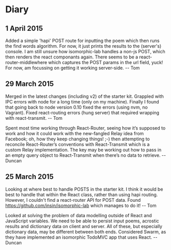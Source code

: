 Diary
=====

## 1 April 2015

Added a simple 'hapi' POST route for inputting the poem which then runs the find words algorithm. For now, it just prints the results to the (server's) console.
I am still unsure how isomorphic-lab handles a non-js POST, which then renders the react componants again. There seems to be a react-router-middlewhere which captures the POST params in the url field, yuck!
For now, am focussing on getting it working server-side. 
 -- Tom
 
## 29 March 2015

Merged in the latest changes (including v2) of the starter kit. Grappled with IPC errors with node for a long time (only on my machine). Finally I found that going back to node version 0.10 fixed the errors (using nvm, no Vagrant). Fixed react-routing errors (hung server) that required wrapping with react-transmit.
 -- Tom

Spent most time working through React-Router, seeing how it’s supposed to work and how it could work with the new-fangled Relay idea from Facebook; oh, how they keep changing things! ;-) then attempting to reconcile React-Router’s conventions with React-Transmit which is a custom Relay implementation. The key may be working out how to pass in an empty query object to React-Transmit when there’s no data to retrieve.
 -- Duncan

## 25 March 2015

Looking at where best to handle POSTS in the starter kit. I think it
would be best to handle that within the React class, rather than using
hapi routing. However, I couldn't find a react-router API for POST data.
Found https://github.com/insin/isomorphic-lab which manages to do it!
 -- Tom

Looked at solving the problem of data modelling outside of React and JavaScript variables. We need to be able to persist input poems, acrostic results and dictionary data on client and server. All of these, but especially dictionary data, may be different between both ends. Considered Swarm, as they have implemented an isomorphic TodoMVC app that uses React.
 -- Duncan

